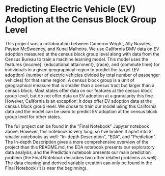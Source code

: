 # Predicting Electric Vehicle (EV) Adoption at the Census Block Group Level

This project was a collaboration between Cameron Wright, Ally Novales, Payton McSweeney, and Kunal Malhotra. We use California DMV data on EV adoption measured at the census block group level along with data from the Census Bureau to train a machine learning model. This model uses the features {income}, {educational attainment}, {race}, and {commute time} for individuals in a given geographical region to predict the target {EV adoption} (number of electric vehicles divided by total number of passenger vehicles) for that same region. A census block group is a unit of geographical measure that is smaller than a census tract but larger than a census block. Most states offer data on our features at the census block group level, but do not offer data on EV adoption at a granularity this fine. However, California is an exception: it does offer EV adoption data at the census block group level. We chose to train our model using this California data and the model can be used to predict EV adoption at the census block group level for other states. 

The full project can be found in the "Final Notebook" Jupyter notebook above. However, this notebook is very long, so I've broken it apart into 3 smaller notebooks as well: "In-depth Description", "EDA", and "Prediction". The In-depth Description gives a more comprehensive overview of the project than this README.md, the EDA notebook presents our exploratory data analysis, and the Prediction notebook presents our main prediction problem (the Final Notebook describes two other related problems as well). The data cleaning and derived variable creation can only be found in the Final Notebook (it is near the beginning). 
